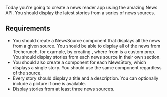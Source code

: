 Today you're going to create a news reader app using the amazing News API. You should display the latest stories from a series of news sources.

## Requirements

* You should create a NewsSource component that displays all the news from a given source. You should be able to display all of the news from Techcrunch, for example, by creating <NewsSource from="techcrunch">, where from is a custom prop. You should display stories from each news source in their own section.
* You should also create a component for each NewsStory, which displays a single story. You should use the same component regardless of the source.
* Every story should display a title and a description. You can optionally include a picture if one is available.
* Display stories from at least three news sources.
